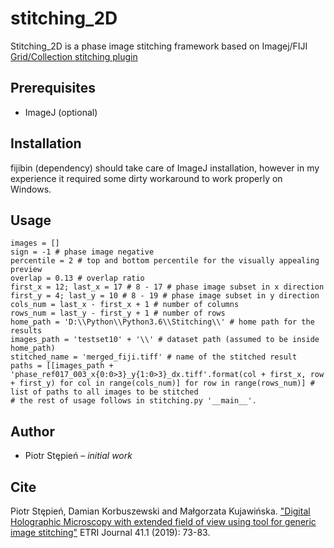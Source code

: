 # stitching_2D
Stitching_2D is a phase image stitching framework based on Imagej/FIJI [Grid/Collection stitching plugin](https://imagej.net/Grid/Collection_Stitching_Plugin)

## Prerequisites
- ImageJ (optional)

## Installation
fijibin (dependency) should take care of ImageJ installation, however in my experience it required some dirty workaround to work properly on Windows.

## Usage
```
images = []
sign = -1 # phase image negative
percentile = 2 # top and bottom percentile for the visually appealing preview
overlap = 0.13 # overlap ratio
first_x = 12; last_x = 17 # 8 - 17 # phase image subset in x direction
first_y = 4; last_y = 10 # 8 - 19 # phase image subset in y direction
cols_num = last_x - first_x + 1 # number of columns
rows_num = last_y - first_y + 1 # number of rows
home_path = 'D:\\Python\\Python3.6\\Stitching\\' # home path for the results
images_path = 'testset10' + '\\' # dataset path (assumed to be inside home_path)
stitched_name = 'merged_fiji.tiff' # name of the stitched result
paths = [[images_path + 'phase_ref017_003_x{0:0>3}_y{1:0>3}_dx.tiff'.format(col + first_x, row + first_y) for col in range(cols_num)] for row in range(rows_num)] # list of paths to all images to be stitched
# the rest of usage follows in stitching.py '__main__'.
```

## Author
- Piotr Stępień – _initial work_

## Cite
Piotr Stępień, Damian Korbuszewski and Małgorzata Kujawińska. ["Digital Holographic Microscopy with extended field of view using tool for generic image stitching"](https://doi.org/10.4218/etrij.2018-0499) ETRI Journal 41.1 (2019): 73-83.